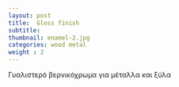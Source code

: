 ```yaml
---
layout: post
title:  Gloss finish
subtitle: 
thumbnail: enamel-2.jpg 
categories: wood metal
weight : 2
---
```


Γυαλιστερό βερνικόχρωμα για μέταλλα και ξύλα